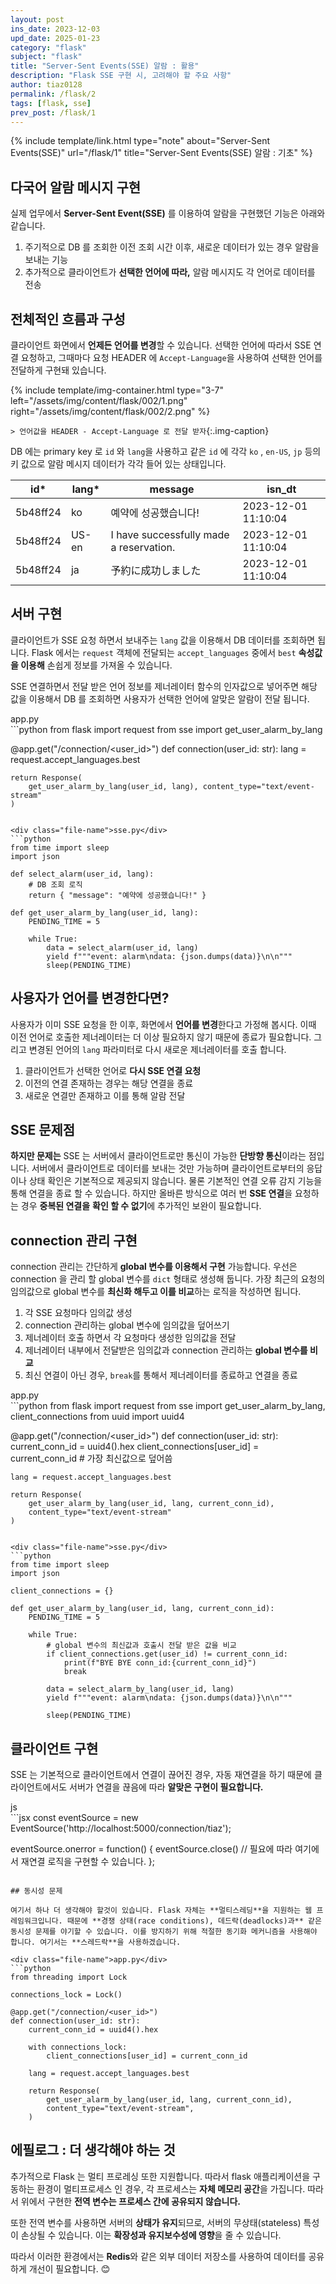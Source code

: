 ```yaml
---
layout: post
ins_date: 2023-12-03
upd_date: 2025-01-23
category: "flask"
subject: "flask"
title: "Server-Sent Events(SSE) 알람 : 활용"
description: "Flask SSE 구현 시, 고려해야 할 주요 사항"
author: tiaz0128
permalink: /flask/2
tags: [flask, sse]
prev_post: /flask/1
---
```


{% include template/link.html
  type="note"
  about="Server-Sent Events(SSE)"
  url="/flask/1"
  title="Server-Sent Events(SSE) 알람 : 기초"
%}

## 다국어 알람 메시지 구현

실제 업무에서 **Server-Sent Event(SSE)** 를 이용하여 알람을 구현했던 기능은 아래와 같습니다.

1. 주기적으로 DB 를 조회한 이전 조회 시간 이후, 새로운 데이터가 있는 경우 알람을 보내는 기능
2. 추가적으로 클라이언트가 **선택한 언어에 따라,** 알람 메시지도 각 언어로 데이터를 전송

## 전체적인 흐름과 구성

클라이언트 화면에서 **언제든 언어를 변경**할 수 있습니다. 선택한 언어에 따라서 SSE 연결 요청하고, 그때마다 요청 HEADER 에 `Accept-Language`을 사용하여 선택한 언어를 전달하게 구현돼 있습니다.

{% include template/img-container.html
    type="3-7"
    left="/assets/img/content/flask/002/1.png"
    right="/assets/img/content/flask/002/2.png"
%}

`> 언어값을 HEADER - Accept-Language 로 전달 받자`{:.img-caption}

DB 에는 primary key 로 `id` 와 `lang`을 사용하고 같은 `id` 에 각각 `ko` , `en-US`, `jp` 등의 키 값으로 알람 메시지 데이터가 각각 들어 있는 상태입니다.

| id* | lang* | message | isn_dt |
| --- | --- | --- | --- |
| 5b48ff24 | ko | 예약에 성공했습니다! | 2023-12-01 11:10:04 |
| 5b48ff24 | US-en | I have successfully made a reservation. | 2023-12-01 11:10:04 |
| 5b48ff24 | ja | 予約に成功しました | 2023-12-01 11:10:04 |

## 서버 구현

클라이언트가 SSE 요청 하면서 보내주는 `lang` 값을 이용해서 DB 데이터를 조회하면 됩니다. Flask 에서는 `request` 객체에 전달되는 `accept_languages` 중에서 `best` **속성값을 이용해** 손쉽게 정보를 가져올 수 있습니다.

SSE 연결하면서 전달 받은 언어 정보를 제너레이터 함수의 인자값으로 넣어주면 해당 값을 이용해서 DB 를 조회하면 사용자가 선택한 언어에 알맞은 알람이 전달 됩니다.

<div class="file-name">app.py</div>
```python
from flask import request
from sse import get_user_alarm_by_lang

@app.get("/connection/<user_id>")
def connection(user_id: str):
    lang = request.accept_languages.best

    return Response(
        get_user_alarm_by_lang(user_id, lang), content_type="text/event-stream"
    )
```

<div class="file-name">sse.py</div>
```python
from time import sleep
import json

def select_alarm(user_id, lang):
    # DB 조회 로직
    return { "message": "예약에 성공했습니다!" }

def get_user_alarm_by_lang(user_id, lang):
    PENDING_TIME = 5

    while True:
        data = select_alarm(user_id, lang)
        yield f"""event: alarm\ndata: {json.dumps(data)}\n\n"""
        sleep(PENDING_TIME)
```

## 사용자가 언어를 변경한다면?

사용자가 이미 SSE 요청을 한 이후, 화면에서 **언어를 변경**한다고 가정해 봅시다. 이때 이전 언어로 호출한 제너레이터는 더 이상 필요하지 않기 때문에 종료가 필요합니다. 그리고 변경된 언어의 `lang` 파라미터로 다시 새로운 제너레이터를 호출 합니다.

1. 클라이언트가 선택한 언어로 **다시 SSE 연결 요청**
2. 이전의 연결 존재하는 경우는 해당 연결을 종료
3. 새로운 연결만 존재하고 이를 통해 알람 전달

## SSE 문제점

**하지만 문제는** SSE 는 서버에서 클라이언트로만 통신이 가능한 **단방향 통신**이라는 점입니다. 서버에서 클라이언트로 데이터를 보내는 것만 가능하며 클라이언트로부터의 응답이나 상태 확인은 기본적으로 제공되지 않습니다. 물론 기본적인 연결 오류 감지 기능을 통해 연결을 종료 할 수 있습니다. 하지만 올바른 방식으로 여러 번 **SSE 연결**을 요청하는 경우 **중복된 연결을** **확인 할 수 없기**에 추가적인 보완이 필요합니다.

## connection 관리 구현

connection 관리는 간단하게 **global 변수를 이용해서 구현** 가능합니다. 우선은 connection 을 관리 할 global 변수를 `dict` 형태로 생성해 둡니다. 가장 최근의 요청의 임의값으로 global 변수를 **최신화 해두고 이를 비교**하는 로직을 작성하면 됩니다.

1. 각 SSE 요청마다 임의값 생성
2. connection 관리하는 global 변수에 임의값을 덮어쓰기
3. 제너레이터 호출 하면서 각 요청마다 생성한 임의값을 전달
4. 제너레이터 내부에서 전달받은 임의값과 connection 관리하는 **global 변수를 비교**
5. 최신 연결이 아닌 경우, `break`를 통해서 제너레이터를 종료하고 연결을 종료

<div class="file-name">app.py</div>
```python
from flask import request
from sse import get_user_alarm_by_lang, client_connections
from uuid import uuid4

@app.get("/connection/<user_id>")
def connection(user_id: str):
    current_conn_id = uuid4().hex
    client_connections[user_id] = current_conn_id # 가장 최신값으로 덮어씀

    lang = request.accept_languages.best

    return Response(
        get_user_alarm_by_lang(user_id, lang, current_conn_id), 
        content_type="text/event-stream"
    )
```

<div class="file-name">sse.py</div>
```python
from time import sleep
import json

client_connections = {}

def get_user_alarm_by_lang(user_id, lang, current_conn_id):
    PENDING_TIME = 5

    while True:
        # global 변수의 최신값과 호출시 전달 받은 값을 비교
        if client_connections.get(user_id) != current_conn_id:
            print(f"BYE BYE conn_id:{current_conn_id}")
            break

        data = select_alarm_by_lang(user_id, lang)
        yield f"""event: alarm\ndata: {json.dumps(data)}\n\n"""

        sleep(PENDING_TIME)
```

## 클라이언트 구현

SSE 는 기본적으로 클라이언트에서 연결이 끊어진 경우, 자동 재연결을 하기 때문에 클라이언트에서도 서버가 연결을 끊음에 따라 **알맞은 구현이 필요합니다.**

<div class="file-name">js</div>
```jsx
const eventSource = new EventSource('http://localhost:5000/connection/tiaz');

eventSource.onerror = function() {
    eventSource.close()
    // 필요에 따라 여기에서 재연결 로직을 구현할 수 있습니다.
};
```

## 동시성 문제

여기서 하나 더 생각해야 할것이 있습니다. Flask 자체는 **멀티스레딩**을 지원하는 웹 프레임워크입니다. 때문에 **경쟁 상태(race conditions), 데드락(deadlocks)과** 같은 동시성 문제를 야기할 수 있습니다. 이를 방지하기 위해 적절한 동기화 메커니즘을 사용해야 합니다. 여기서는 **스레드락**을 사용하겠습니다.

<div class="file-name">app.py</div>
```python
from threading import Lock

connections_lock = Lock()

@app.get("/connection/<user_id>")
def connection(user_id: str):
    current_conn_id = uuid4().hex

    with connections_lock:
        client_connections[user_id] = current_conn_id

    lang = request.accept_languages.best

    return Response(
        get_user_alarm_by_lang(user_id, lang, current_conn_id),
        content_type="text/event-stream",
    )
```

## 에필로그 : 더 생각해야 하는 것

추가적으로 Flask 는 멀티 프로레싱 또한 지원합니다. 따라서 flask 애플리케이션을 구동하는 환경이 멀티프로세스 인 경우, 각 프로세스는 **자체 메모리 공간**을 가집니다. 따라서 위에서 구현한 **전역 변수는 프로세스 간에 공유되지 않습니다.** 

또한 전역 변수를 사용하면 서버의 **상태가 유지**되므로, 서버의 무상태(stateless) 특성이 손상될 수 있습니다. 이는 **확장성과 유지보수성에 영향**을 줄 수 있습니다.

따라서 이러한 환경에서는 **Redis**와 같은 외부 데이터 저장소를 사용하여 데이터를 공유하게 개선이 필요합니다. 😊
